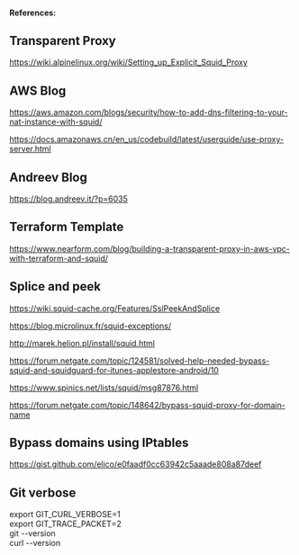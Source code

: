 #### References:

## Transparent Proxy
https://wiki.alpinelinux.org/wiki/Setting_up_Explicit_Squid_Proxy

## AWS  Blog
https://aws.amazon.com/blogs/security/how-to-add-dns-filtering-to-your-nat-instance-with-squid/

https://docs.amazonaws.cn/en_us/codebuild/latest/userguide/use-proxy-server.html

## Andreev Blog
https://blog.andreev.it/?p=6035

## Terraform Template
https://www.nearform.com/blog/building-a-transparent-proxy-in-aws-vpc-with-terraform-and-squid/

## Splice and peek
https://wiki.squid-cache.org/Features/SslPeekAndSplice

https://blog.microlinux.fr/squid-exceptions/

http://marek.helion.pl/install/squid.html

https://forum.netgate.com/topic/124581/solved-help-needed-bypass-squid-and-squidguard-for-itunes-applestore-android/10

https://www.spinics.net/lists/squid/msg87876.html

https://forum.netgate.com/topic/148642/bypass-squid-proxy-for-domain-name

## Bypass domains using IPtables
https://gist.github.com/elico/e0faadf0cc63942c5aaade808a87deef

## Git verbose
export GIT_CURL_VERBOSE=1\
export GIT_TRACE_PACKET=2\
git --version\
curl --version

